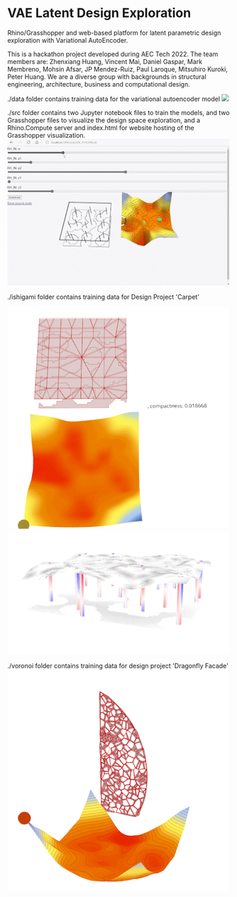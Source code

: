 # VAE Latent Design Exploration
Rhino/Grasshopper and web-based platform for latent parametric design exploration with Variational AutoEncoder.

This is a hackathon project developed during AEC Tech 2022. The team members are: Zhenxiang Huang, Vincent Mai, Daniel Gaspar, Mark Membreno, Mohsin Afsar, JP Mendez-Ruiz, Paul Laroque, Mitsuhiro Kuroki, Peter Huang. We are a diverse group with backgrounds in structural engineering, architecture, business and computational design.


./data folder contains training data for the variational autoencoder model
<img src="pics/inherent.gif" width="500">



./src folder contains two Jupyter notebook files to train the models, and two Grasshopper files to visualize the design space exploration, and a Rhino.Compute server and index.html for website hosting of the Grasshopper visualization.
<img src="pics/website.gif" width="500">



./ishigami folder contains training data for Design Project 'Carpet'

<img src="pics/latentspace1.gif" width="500"> <img src="pics/geometryoutput1.gif" width="500">



./voronoi folder contains training data for design project 'Dragonfly Facade'
<img src="pics/latentspace2.gif" width="500"> 
